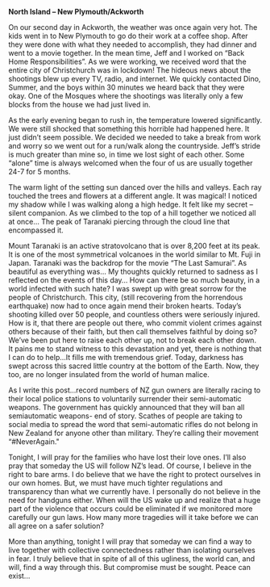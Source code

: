 **North Island – New Plymouth/Ackworth**

On our second day in Ackworth, the weather was once again very hot. The
kids went in to New Plymouth to go do their work at a coffee shop. After they
were done with what they needed to accomplish, they had dinner and went
to a movie together. In the mean time, Jeff and I worked on “Back Home
Responsibilities”. As we were working, we received word that the entire city
of Christchurch was in lockdown! The hideous news about the shootings blew
up every TV, radio, and internet. We quickly contacted Dino, Summer, and
the boys within 30 minutes we heard back that they were okay. One of the
Mosques where the shootings was literally only a few blocks from the house
we had just lived in.

As the early evening began to rush in, the temperature lowered significantly.
We were still shocked that something this horrible had happened here. It just
didn’t seem possible. We decided we needed to take a break from work and
worry so we went out for a run/walk along the countryside. Jeff’s stride is
much greater than mine so, in time we lost sight of each other. Some “alone”
time is always welcomed when the four of us are usually together 24-7 for 5
months.

The warm light of the setting sun danced over the hills and valleys. Each ray
touched the trees and flowers at a different angle. It was magical! I noticed
my shadow while I was walking along a high hedge. It felt like my secret –
silent companion. As we climbed to the top of a hill together we noticed all at once… The peak of Taranaki piercing through the cloud line that
encompassed it.

Mount Taranaki is an active stratovolcano that is over 8,200 feet at its peak.
It is one of the most symmetrical volcanoes in the world similar to Mt. Fuji in
Japan. Taranaki was the backdrop for the movie “The Last Samurai”.
As beautiful as everything was… My thoughts quickly returned to sadness as I
reflected on the events of this day… How can there be so much beauty, in a
world infected with such hate? I was swept up with great sorrow for the
people of Christchurch. This city, (still recovering from the horrendous
earthquake) now had to once again mend their broken hearts. Today’s
shooting killed over 50 people, and countless others were seriously injured.
How is it, that there are people out there, who commit violent crimes against
others because of their faith, but then call themselves faithful by doing so?
We’ve been put here to raise each other up, not to break each other down.
It pains me to stand witness to this devastation and yet, there is nothing that I
can do to help…It fills me with tremendous grief. Today, darkness has swept
across this sacred little country at the bottom of the Earth. Now, they too, are
no longer insulated from the world of human malice.

As I write this post…record numbers of NZ gun owners are literally racing to
their local police stations to voluntarily surrender their semi-automatic
weapons. The government has quickly announced that they will ban all semiautomatic weapons- end of story. Scathes of people are taking to social
media to spread the word that semi-automatic rifles do not belong in New
Zealand for anyone other than military. They’re calling their movement
“#NeverAgain."

Tonight, I will pray for the families who have lost their love ones. I’ll also pray
that someday the US will follow NZ’s lead. Of course, I believe in the right to
bare arms. I do believe that we have the right to protect ourselves in our own
homes. But, we must have much tighter regulations and transparency than
what we currently have. I personally do not believe in the need for handguns
either. When will the US wake up and realize that a huge part of the violence
that occurs could be eliminated if we monitored more carefully our gun laws.
How many more tragedies will it take before we can all agree on a safer
solution?

More than anything, tonight I will pray that someday we can find a way to
live together with collective connectedness rather than isolating ourselves in
fear. I truly believe that in spite of all of this ugliness, the world can, and will,
find a way through this. But compromise must be sought. Peace can exist...